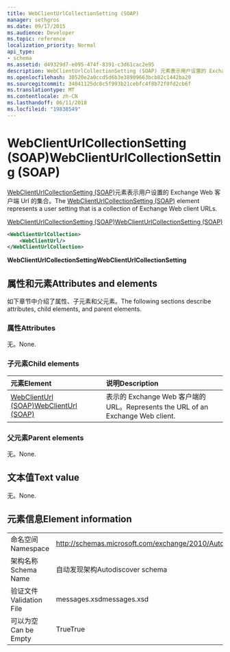 ```yaml
---
title: WebClientUrlCollectionSetting (SOAP)
manager: sethgros
ms.date: 09/17/2015
ms.audience: Developer
ms.topic: reference
localization_priority: Normal
api_type:
- schema
ms.assetid: d49329d7-e095-474f-8391-c3d61cac2e95
description: WebClientUrlCollectionSetting (SOAP) 元素表示用户设置的 Exchange Web 客户端 Url 的集合。
ms.openlocfilehash: 30520e2a0ccd5d6b3e38909663bcb82c1442ba20
ms.sourcegitcommit: 34041125dc8c5f993b21cebfc4f8b72f0fd2cb6f
ms.translationtype: MT
ms.contentlocale: zh-CN
ms.lasthandoff: 06/11/2018
ms.locfileid: "19838549"
---
```

# <a name="webclienturlcollectionsetting-soap"></a><span data-ttu-id="6bd42-103">WebClientUrlCollectionSetting (SOAP)</span><span class="sxs-lookup"><span data-stu-id="6bd42-103">WebClientUrlCollectionSetting (SOAP)</span></span>

<span data-ttu-id="6bd42-104">[WebClientUrlCollectionSetting (SOAP)](webclienturlcollectionsetting-soap.md)元素表示用户设置的 Exchange Web 客户端 Url 的集合。</span><span class="sxs-lookup"><span data-stu-id="6bd42-104">The [WebClientUrlCollectionSetting (SOAP)](webclienturlcollectionsetting-soap.md) element represents a user setting that is a collection of Exchange Web client URLs.</span></span> 
  
[<span data-ttu-id="6bd42-105">WebClientUrlCollectionSetting (SOAP)</span><span class="sxs-lookup"><span data-stu-id="6bd42-105">WebClientUrlCollectionSetting (SOAP)</span></span>](webclienturlcollectionsetting-soap.md)
  
```XML
<WebClientUrlCollection>
    <WebClientUrl/>
</WebClientUrlCollection>
```

 <span data-ttu-id="6bd42-106">**WebClientUrlCollectionSetting**</span><span class="sxs-lookup"><span data-stu-id="6bd42-106">**WebClientUrlCollectionSetting**</span></span>
## <a name="attributes-and-elements"></a><span data-ttu-id="6bd42-107">属性和元素</span><span class="sxs-lookup"><span data-stu-id="6bd42-107">Attributes and elements</span></span>

<span data-ttu-id="6bd42-108">如下章节中介绍了属性、子元素和父元素。</span><span class="sxs-lookup"><span data-stu-id="6bd42-108">The following sections describe attributes, child elements, and parent elements.</span></span>
  
### <a name="attributes"></a><span data-ttu-id="6bd42-109">属性</span><span class="sxs-lookup"><span data-stu-id="6bd42-109">Attributes</span></span>

<span data-ttu-id="6bd42-110">无。</span><span class="sxs-lookup"><span data-stu-id="6bd42-110">None.</span></span>
  
### <a name="child-elements"></a><span data-ttu-id="6bd42-111">子元素</span><span class="sxs-lookup"><span data-stu-id="6bd42-111">Child elements</span></span>

|<span data-ttu-id="6bd42-112">**元素**</span><span class="sxs-lookup"><span data-stu-id="6bd42-112">**Element**</span></span>|<span data-ttu-id="6bd42-113">**说明**</span><span class="sxs-lookup"><span data-stu-id="6bd42-113">**Description**</span></span>|
|:-----|:-----|
|[<span data-ttu-id="6bd42-114">WebClientUrl (SOAP)</span><span class="sxs-lookup"><span data-stu-id="6bd42-114">WebClientUrl (SOAP)</span></span>](webclienturl-soap.md) <br/> |<span data-ttu-id="6bd42-115">表示的 Exchange Web 客户端的 URL。</span><span class="sxs-lookup"><span data-stu-id="6bd42-115">Represents the URL of an Exchange Web client.</span></span>  <br/> |
   
### <a name="parent-elements"></a><span data-ttu-id="6bd42-116">父元素</span><span class="sxs-lookup"><span data-stu-id="6bd42-116">Parent elements</span></span>

<span data-ttu-id="6bd42-117">无。</span><span class="sxs-lookup"><span data-stu-id="6bd42-117">None.</span></span>
  
## <a name="text-value"></a><span data-ttu-id="6bd42-118">文本值</span><span class="sxs-lookup"><span data-stu-id="6bd42-118">Text value</span></span>

<span data-ttu-id="6bd42-119">无。</span><span class="sxs-lookup"><span data-stu-id="6bd42-119">None.</span></span>
  
## <a name="element-information"></a><span data-ttu-id="6bd42-120">元素信息</span><span class="sxs-lookup"><span data-stu-id="6bd42-120">Element information</span></span>

|||
|:-----|:-----|
|<span data-ttu-id="6bd42-121">命名空间</span><span class="sxs-lookup"><span data-stu-id="6bd42-121">Namespace</span></span>  <br/> |http://schemas.microsoft.com/exchange/2010/Autodiscover  <br/> |
|<span data-ttu-id="6bd42-122">架构名称</span><span class="sxs-lookup"><span data-stu-id="6bd42-122">Schema Name</span></span>  <br/> |<span data-ttu-id="6bd42-123">自动发现架构</span><span class="sxs-lookup"><span data-stu-id="6bd42-123">Autodiscover schema</span></span>  <br/> |
|<span data-ttu-id="6bd42-124">验证文件</span><span class="sxs-lookup"><span data-stu-id="6bd42-124">Validation File</span></span>  <br/> |<span data-ttu-id="6bd42-125">messages.xsd</span><span class="sxs-lookup"><span data-stu-id="6bd42-125">messages.xsd</span></span>  <br/> |
|<span data-ttu-id="6bd42-126">可以为空</span><span class="sxs-lookup"><span data-stu-id="6bd42-126">Can be Empty</span></span>  <br/> |<span data-ttu-id="6bd42-127">True</span><span class="sxs-lookup"><span data-stu-id="6bd42-127">True</span></span>  <br/> |
   

